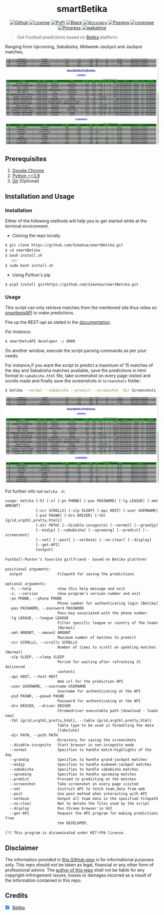 <h1 align="center">smartBetika</h1>
<p align="center">
 <a href="https://github.com/Simatwa/smartBetika"><img alt="Github" src="https://img.shields.io/static/v1?logo=github&color=blueviolet&label=Test&message=Passing"/></a>
<a href="LICENSE"><img alt="License" src="https://img.shields.io/static/v1?logo=GPL&color=Blue&message=MIT-FPA&label=License"/></a>
 <a href="#"><img alt="PyPi" src="https://img.shields.io/static/v1?logo=Version&label=Version&message=v1.6.0&color=green"/></a> 
 <a href="https://github.com/psf/black"><img alt="Black" src="https://img.shields.io/static/v1?logo=Black&label=Code-style&message=Black"/></a> 
 <a href="#"><img alt="Accuracy" src="https://img.shields.io/static/v1?logo=accuracy&label=Accuracy&message=60%&color=yellow"/></a> 
 <a href="#"><img alt="Passing" src="https://img.shields.io/static/v1?logo=Docs&label=Docs&message=Passing&color=green"/></a> 
 <a href="#"><img alt="coverage" src="https://img.shields.io/static/v1?logo=Coverage&label=Coverage&message=70%&color=yellowgreen"/></a>  
 <a href="#" alt="Development"><img alt="Progress" src="https://img.shields.io/static/v1?logo=Alpha&label=Development&message=Alpha&color=green"/></a> 
 <a href="https://wakatime.com/badge/github/Simatwa/smartBetika"><img src="https://wakatime.com/badge/github/Simatwa/smartBetika.svg" alt="wakatime"></a>
 <!-- <a href="https://pepy.tech/project/smartBetika"><img src="https://static.pepy.tech/personalized-badge/smartbetsapi?period=total&units=international_system&left_color=grey&right_color=orange&left_text=Downloads" alt="Downloads"></a></p><br> -->

> Get Football predictions based on [Betika](https://betika.com) platform.

Ranging from Upcoming, Sababisha, Midweek-Jackpot and Jackpot matches.

![Intro-diplay](assets/display.gif)

## Prerequisites

1. [Google Chrome](https://www.google.com/chrome/)
2. [Python >=3.9](Python.org)
3. [Git](https://git-scm.com) (Optional)

## Installation and Usage

### Installation 

Either of the following methods will help you to get started while at the terminal environment.

- Cloning the repo locally.

```bash
$ git clone https://github.com/Simatwa/smartBetika.git
$ cd smartBetika 
$ bash install.sh 
   #or
$ sudo bash install.sh
```

- Using Python's pip

 ```bash
 $ pip3 install git+https://github.com/Simatwa/smartBetika.git
 ```

### Usage

This script can only retrieve matches from the mentioned site thus relies on  [smartbetsAPI](Simatwa/smartbetsAPI) to make predictions.

Fire up the REST-api as stated in the [documentation](Simatwa/smartbetsAPI).

*For instance:*

```bash
$ smartbetsAPI developer -p 8080
```


On another window, execute the script parsing commands as per your needs.

For instance,if you want the script to predict a maximum of 15 matches of the day and Sababisha matches available, save the predictions in html format to `sababisha.html` file, take screenshot on every page visited and scrolls made and finally save the screenshots in `Screenshots` folder:

```bash
$ betika --normal --sababisha --predict --screenshot -dir Screenshots -tbl html
```

![html_display](assets/html_diplay.png)

Fot further info run `betika -h`:

```
usage: betika [-h] [-v] [-pn PHONE] [-pas PASSWORD] [-lg LEAGUE] [-amt AMOUNT]
              [-scr SCROLLS] [-slp SLEEP] [-api HOST] [-user USERNAME]
              [-psd PASWD] [-drv DRIVER] [-tbl {grid,orgtbl,pretty,html}]
              [-dir PATH] [--disable-incognito] [--normal] [--grandjp]
              [--midjp] [--sababisha] [--upcoming] [--predict] [--screenshot]
              [--net] [--post] [--verbose] [--no-clear] [--display]
              [--get-API]
              [output]

Football-Punter's favorite girlfriend - based on Betika platform!

positional arguments:
  output                Filepath for saving the predictions

optional arguments:
  -h, --help            show this help message and exit
  -v, --version         show program's version number and exit
  -pn PHONE, --phone PHONE
                        Phone number for authenticating login [Betika]
  -pas PASSWORD, --password PASSWORD
                        Pass-key associated with the phone number
  -lg LEAGUE, --league LEAGUE
                        Filter specific league or country of the teams
                        [Normal]
  -amt AMOUNT, --amount AMOUNT
                        Maximum number of matches to predict
  -scr SCROLLS, --scrolls SCROLLS
                        Number of times to scroll on updating matches [Normal]
  -slp SLEEP, --sleep SLEEP
                        Period for waiting after refreshing JS delivered
                        contents
  -api HOST, --host HOST
                        Web url for the prediction API
  -user USERNAME, --username USERNAME
                        Username for authenticating at the API
  -psd PASWD, --paswd PASWD
                        Password for authenticating at the API
  -drv DRIVER, --driver DRIVER
                        Chromedriver executable path [download - loads new]
  -tbl {grid,orgtbl,pretty,html}, --table {grid,orgtbl,pretty,html}
                        Table type to be used in formatting the data
                        [tabulate]
  -dir PATH, --path PATH
                        Directory for saving the screenshots
  --disable-incognito   Start browser in non-incognito mode
  --normal              Specifies to handle match-highlights of the day
  --grandjp             Specifies to handle grand-jackpot matches
  --midjp               Specifies to handle midweek-jackpot matches
  --sababisha           Specifies to handle sababisha matches
  --upcoming            Specifies to handle upcoming matches
  --predict             Proceed to predicting on the matches
  --screenshot          Take screenshot on every page visited
  --net                 Instruct API to fetch team_data from web
  --post                Use post method when interacting with API
  --verbose             Output all team data in the specified filepath
  --no-clear            Not to delete the files used by the script
  --display             Run Chrome browser in GUI
  --get-API             Request the API program for making predictions from
                        the DEVELOPER.

[*] This program is disseminated under MIT-FPA license.
```

## Disclaimer

The information provided in [this GitHub repo](https://github.com/Simatwa/smartBetika) is for informational purposes only. This repo should not be taken as legal, financial or any other form of professional advice. The [author of this repo](https://github.com/Simatwa) shall not be liable for any copyright-infringement issues, losses or damages incurred as a result of the information contained in this repo. 

## Credits

- [x] [Betika](https://betika.com)
